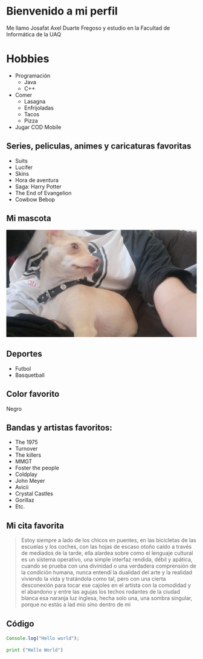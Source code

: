 # Bienvenido a mi perfil 

Me llamo Josafat Axel Duarte Fregoso y estudio en la Facultad de Informática de la UAQ

# Hobbies
- Programación 
    - Java
    - C++
- Comer 
    - Lasagna
    - Enfrijoladas
    - Tacos
    - Pizza 
- Jugar COD Mobile

## Series, peliculas, animes y caricaturas favoritas
- Suits
- Lucifer
- Skins
- Hora de aventura
- Saga: Harry Potter
- The End of Evangelion
- Cowbow Bebop

## Mi mascota
![Picture](https://github.com/JD1975/repositorio/blob/1fb28ea49689a618a2c25b69a8a7f4c8ed290ed4/MASCOTA.jpeg)

## Deportes
- Futbol
- Basquetball

## Color favorito
Negro

## Bandas y artistas favoritos:
- The 1975
- Turnover
- The killers
- MMGT
- Foster the people
- Coldplay
- John Meyer
- Avicii
- Crystal Castles
- Gorillaz
- Etc.

## Mi cita favorita
> Estoy siempre a lado de los chicos en puentes, en las bicicletas de las escuelas y los coches, con las hojas de escaso otoño caído a través de mediados de la tarde, ella alardea sobre como el lenguaje cultural es un sistema operativo, una simple interfaz rendida, débil y apática, cuando se prueba con una divinidad o una verdadera comprensión de la condición humana, nunca entendí la dualidad del arte y la realidad viviendo la vida y tratándola como tal, pero con una cierta desconexión para tocar ese cajoles en el artista con la comodidad y el abandono y entre las agujas los techos rodantes de la ciudad blanca esa naranja luz inglesa, hecha solo una, una sombra singular, porque no estás a lad mío sino dentro de mi
## Código

````javascript
Console.log("Hello world");
````

````python
print ("Hello World")
````


